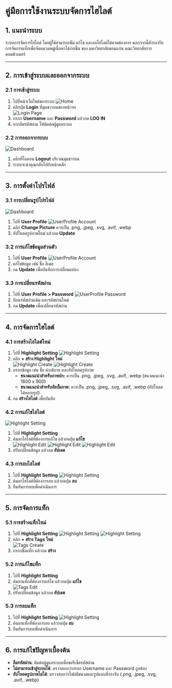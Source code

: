 # คู่มือการใช้งานระบบจัดการไฮไลต์

## 1. แนะนำระบบ
ระบบการจัดการไฮไลต์ โดยผู้ใช้สามารถเพิ่ม แก้ไข และลบไฮไลต์ได้ตามต้องการ นอกจากนี้ยังรองรับการจัดการแท็กเพื่อจัดหมวดหมู่เนื้อหาได้ง่ายขึ้น ของ มหาวิทยาลัยขอนเเก่น คณะวิทยาลัยการคอมพิวเตอร์

---

## 2. การเข้าสู่ระบบและออกจากระบบ

### 2.1 การเข้าสู่ระบบ
1. ไปที่หน้าเว็บไซต์ของระบบ
![Home](UserManualImage/Home_Login.png)
2. คลิกปุ่ม **Login** ที่มุมขวาบนของหน้าจอ  
![Login Page](UserManualImage/login_page.png)
3. กรอก **Username** และ **Password** แล้วกด **LOG IN** 
4. หากลืมรหัสผ่าน ให้ติดต่อผู้ดูแลระบบ

### 2.2 การออกจากระบบ
![Dashboard](UserManualImage/Dashboard.png)
1. คลิกที่ไอคอน **Logout** บริเวณมุมขวาบน  
2. ระบบจะนำคุณกลับไปยังหน้าหลัก

---

## 3. การตั้งค่าโปรไฟล์

### 3.1 การเปลี่ยนรูปโปรไฟล์
![Dashboard](UserManualImage/Dashboard.png)
1. ไปที่ **User Profile**
![UserProfile Account](UserManualImage/UserProfile_acc.png)
2. คลิก **Change Picture** ควรเป็น .png, .jpeg, .svg, .avif, .webp
3. อัปโหลดรูปภาพใหม่ แล้วกด **Update**  

### 3.2 การแก้ไขข้อมูลส่วนตัว
1. ไปที่ **User Profile**
![UserProfile Account](UserManualImage/UserProfile_acc.png)
2. แก้ไขข้อมูล เช่น ชื่อ อีเมล
3. กด **Update** เพื่อบันทึกการเปลี่ยนแปลง  

### 3.3 การเปลี่ยนรหัสผ่าน
1. ไปที่ **User Profile > Password**
![UserProfile Password](UserManualImage/UserProfile_pass.png)
2. ป้อนรหัสผ่านเดิม และรหัสผ่านใหม่
3. กด **Update** เพื่อเปลี่ยนรหัสผ่าน  

---

## 4. การจัดการไฮไลต์

### 4.1 การสร้างไฮไลต์ใหม่
1. ไปที่ **Highlight Setting**
![Highlight Setting](UserManualImage/Highlight_setting_1.png)
2. คลิก **+ สร้าง Highlight ใหม่**  
![Highlight Create](UserManualImage/Highlight_Create_1.png)
![Highlight Create](UserManualImage/Highlight_Create_2.png)
3. กรอกข้อมูล เช่น ชื่อ คำอธิบาย และอัปโหลดรูปภาพ  
   - **ขนาดแนะนำสำหรับภาพปก:** ควรเป็น .png, .jpeg, .svg, .avif, .webp (ขนาดแนะนำ 1600 x 900)
   - **ขนาดแนะนำสำหรับอัลบั้มภาพ:** ควรเป็น .png, .jpeg, .svg, .avif, .webp (อัปโหลดได้หลายรูป)
4. กด **สร้างไฮไลต์** เพื่อบันทึก

### 4.2 การแก้ไขไฮไลต์
![Highlight Setting](UserManualImage/Highlight_setting_1.png)
1. ไปที่ **Highlight Setting**
2. ค้นหาไฮไลต์ที่ต้องการแก้ไข แล้วกดปุ่ม **แก้ไข**  
![Highlight Edit](UserManualImage/Highlight_Edit_1.png)
![Highlight Edit](UserManualImage/Highlight_Edit_2.png)
![Highlight Edit](UserManualImage/Highlight_Edit_3.png)
3. ปรับเปลี่ยนข้อมูล แล้วกด **อัปเดต**

### 4.3 การลบไฮไลต์
1. ไปที่ **Highlight Setting**
![Highlight Setting](UserManualImage/Highlight_setting_1.png)
2. ค้นหาไฮไลต์ที่ต้องการลบ แล้วกดปุ่ม **ลบ**  
3. ยืนยันการลบเพื่อดำเนินการ

---

## 5. การจัดการแท็ก

### 5.1 การสร้างแท็กใหม่
1. ไปที่ **Highlight Setting**
![Highlight Setting](UserManualImage/Highlight_setting_1.png)
![Highlight Setting](UserManualImage/Highlight_setting_2.png)
2. คลิก **+ สร้าง Tags ใหม่**  
![Tags Create](UserManualImage/Tags_Create.png)
3. กรอกชื่อแท็ก แล้วกด **สร้าง**

### 5.2 การแก้ไขแท็ก
1. ไปที่ **Highlight Setting**
2. ค้นหาแท็กที่ต้องการแก้ไข แล้วกดปุ่ม **แก้ไข**  
![Tags Edit](UserManualImage/Tags_Edit.png)
3. ปรับเปลี่ยนข้อมูล แล้วกด **อัปเดต**

### 5.3 การลบแท็ก
1. ไปที่ **Highlight Setting**
![Highlight Setting](UserManualImage/Highlight_setting_2.png)
2. ค้นหาแท็กที่ต้องการลบ แล้วกดปุ่ม **ลบ**  
3. ยืนยันการลบเพื่อดำเนินการ

---

## 6. การแก้ไขปัญหาเบื้องต้น
- **ลืมรหัสผ่าน**: ติดต่อผู้ดูแลระบบเพื่อขอรีเซ็ตรหัสผ่าน
- **ไม่สามารถเข้าสู่ระบบได้**: ตรวจสอบว่ากรอก Username และ Password ถูกต้อง
- **อัปโหลดรูปภาพไม่ได้**: ตรวจสอบว่าไฟล์มีขนาดและรูปแบบที่รองรับ (.png, .jpeg, .svg, .avif, .webp)